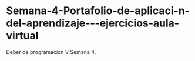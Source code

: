 # Semana-4-Portafolio-de-aplicaci-n-del-aprendizaje---ejercicios-aula-virtual
Deber de programación V Semana 4. 
